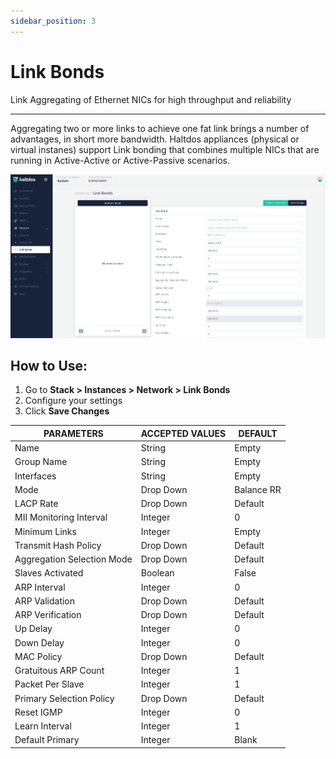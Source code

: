 ```yaml
---
sidebar_position: 3
---
```


# Link Bonds

Link Aggregating of Ethernet NICs for high throughput and reliability

---

Aggregating two or more links to achieve one fat link brings a number of advantages, in short more bandwidth. Haltdos appliances (physical or virtual instanes) support Link bonding that combines multiple NICs that are running in Active-Active or Active-Passive scenarios.

![linkbonds](/img/platform//v2/link.png)

## How to Use:

1. Go to **Stack > Instances > Network > Link Bonds**
2. Configure your settings
3. Click **Save Changes**

| PARAMETERS  | ACCEPTED VALUES                              | DEFAULT |
|-------------|----------------------------------------------|---------|
| Name  | String                                       | Empty   |
| Group Name  | String                                       | Empty   |
| Interfaces   | String                                       | Empty   |
| Mode  | Drop Down | Balance RR |
| LACP Rate | Drop Down                        | Default  |
| MII Monitoring Interval      | Integer       | 0       |
| Minimum Links  | Integer                                     | Empty   |
| Transmit Hash Policy| Drop Down | Default|
| Aggregation Selection Mode  | Drop Down | Default|
| Slaves Activated   | Boolean                                       | False   |
| ARP Interval  | Integer | 0 |
| ARP Validation | Drop Down                        | Default  |
| ARP Verification     | Drop Down                        | Default  |
| Up Delay     | Integer                                      | 0       |
| Down Delay     | Integer                                      | 0       |
| MAC Policy     | Drop Down                        | Default  |
| Gratuitous ARP Count     | Integer                                      | 1       |
| Packet Per Slave     | Integer                                      | 1      |
| Primary Selection Policy     |Drop Down                        | Default  |
| Reset IGMP     | Integer                                      | 0       |
| Learn Interval     | Integer                                      | 1      |
| Default Primary     | Integer                                      | Blank       |